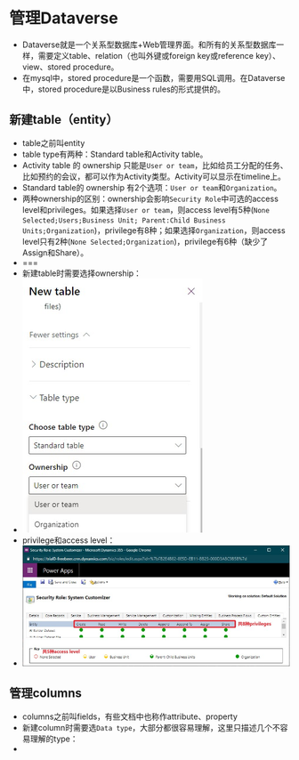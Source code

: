 # 管理Dataverse
+ Dataverse就是一个关系型数据库+Web管理界面。和所有的关系型数据库一样，需要定义table、relation（也叫外键或foreign key或reference key）、view、stored procedure。
+ 在mysql中，stored procedure是一个函数，需要用SQL调用。在Dataverse中，stored procedure是以Business rules的形式提供的。

## 新建table（entity）
+ table之前叫entity
+ table type有两种：Standard table和Activity table。
+ Activity table 的 ownership 只能是`User or team`，比如给员工分配的任务、比如预约的会议，都可以作为Activity类型。Activity可以显示在timeline上。
+ Standard table的 ownership 有2个选项：`User or team`和`Organization`。
+ 两种ownership的区别：ownership会影响`Security Role`中可选的access level和privileges。如果选择`User or team`，则access level有5种(`None Selected;Users;Business Unit; Parent:Child Business Units;Organization`)，privilege有8种；如果选择`Organization`，则access level只有2种(`None Selected;Organization`)，privilege有6种（缺少了Assign和Share）。
+ ===
+ 新建table时需要选择ownership：
+ ![](imgs/41-ownership.jpg)
+ privilege和access level：
+ ![](imgs/42-access-levels-privileges.jpg)

## 管理columns
+ columns之前叫fields，有些文档中也称作attribute、property
+ 新建column时需要选`Data type`，大部分都很容易理解，这里只描述几个不容易理解的type：
+ 